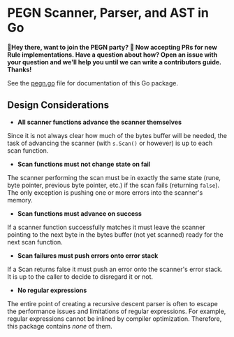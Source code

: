 # PEGN Scanner, Parser, and AST in Go

**🤙Hey there, want to join the PEGN party? 🎉 Now accepting PRs for new Rule implementations. Have a question about how? Open an issue with your question and we'll help you until we can write a contributors guide. Thanks!**

See the [pegn.go](pegn.go) file for documentation of this Go package.

## Design Considerations

* **All scanner functions advance the scanner themselves**

Since it is not always clear how much of the bytes buffer will be
needed, the task of advancing the scanner (with `s.Scan()` or however)
is up to each scan function.

* **Scan functions must not change state on fail**

The scanner performing the scan must be in exactly the same state (rune,
byte pointer, previous byte pointer, etc.) if the scan fails (returning
`false`). The only exception is pushing one or more errors into the scanner's memory.

* **Scan functions must advance on success**

If a scanner function successfully matches it must leave the scanner
pointing to the next byte in the bytes buffer (not yet scanned) ready
for the next scan function.

* **Scan failures must push errors onto error stack**

If a Scan returns false it must push an error onto the scanner's error stack. It is up to the caller to decide to disregard it or not.

* **No regular expressions**

The entire point of creating a recursive descent parser is often to
escape the performance issues and limitations of regular expressions.
For example, regular expressions cannot be inlined by compiler
optimization. Therefore, this package contains *none* of them.
